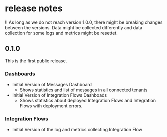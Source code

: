 # release notes

!! As long as we do not reach version 1.0.0, there might be breaking changes between the versions. Data might be collected differently and data collection for some logs and metrics might be resettet.

## 0.1.0

This is the first public release.

### Dashboards

- Initial Version of Messages Dashboard
  - Shows statistics and list of messages in all connected tenants
- Initial Version of Integration Flows Dashboads
  - Shows statistics about deployed Integration Flows and Integration Flows with deployment errors.

### Integration Flows

- Initial Version of the log and metrics collecting Integration Flow
